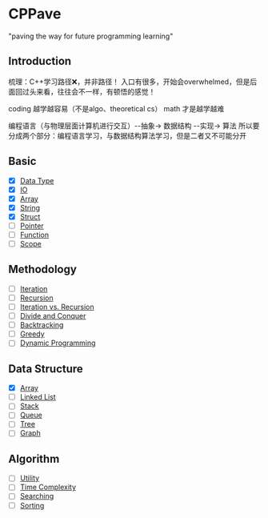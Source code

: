# CPPave

"paving the way for future programming learning"

## Introduction

梳理：C++学习路径❌，并非路径！
入口有很多，开始会overwhelmed，但是后面回过头来看，往往会不一样，有顿悟的感觉！

coding 越学越容易（不是algo、theoretical cs）
math 才是越学越难

编程语言（与物理层面计算机进行交互）--抽象-> 数据结构 --实现-> 算法
所以要分成两个部分：编程语言学习，与数据结构算法学习，但是二者又不可能分开

## Basic

- [x] [Data Type](paves/basics/data_type.md)
- [x] [IO](paves/basics/io.md)
- [x] [Array](paves/basics/array.md)
- [x] [String](paves/basics/string.md)
- [x] [Struct](paves/basics/struct.md)
- [ ] [Pointer](paves/basics/pointer.md)
- [ ] [Function](paves/basics/function.md)
- [ ] [Scope](paves/basics/scope.md)

## Methodology

- [ ] [Iteration](paves/methodology/iteration.md)
- [ ] [Recursion](paves/methodology/recursion.md)
- [ ] [Iteration vs. Recursion](../paves/methodology/iteration_vs_recursion.md)
- [ ] [Divide and Conquer](paves/methodology/divide_n_conquer.md)
- [ ] [Backtracking](paves/methodology/backtracking.md)
- [ ] [Greedy](paves/methodology/greedy.md)
- [ ] [Dynamic Programming](paves/methodology/dynamic_programming.md)

## Data Structure

- [x] [Array](paves/data_structure/array.md)
- [ ] [Linked List](paves/data_structure/linked-list.md)
- [ ] [Stack](paves/data_structure/stack.md)
- [ ] [Queue](paves/data_structure/queue.md)
- [ ] [Tree](paves/data_structure/tree.md)
- [ ] [Graph](paves/data_structure/graph.md)

## Algorithm

- [ ] [Utility](paves/algorithms/utility.md)
- [ ] [Time Complexity](paves/algorithms/time_complexity.md)
- [ ] [Searching](paves/algorithms/searching.md)
- [ ] [Sorting](paves/algorithms/sorting.md)
